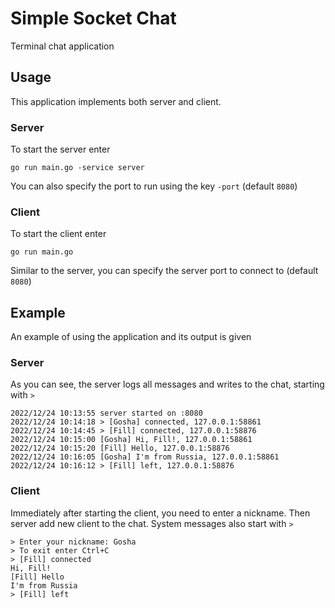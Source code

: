 # Simple Socket Chat

Terminal chat application 

## Usage

This application implements both server and client.

### Server

To start the server enter 
```shell
go run main.go -service server
```
You can also specify the port to run using the key `-port` (default `8080`)

### Client
To start the client enter
```shell
go run main.go
```
Similar to the server, you can specify the server port to connect to (default `8080`)

## Example

An example of using the application and its output is given

### Server
As you can see, the server logs all messages and writes to the chat, starting with `>`
```text
2022/12/24 10:13:55 server started on :8080
2022/12/24 10:14:18 > [Gosha] connected, 127.0.0.1:58861
2022/12/24 10:14:45 > [Fill] connected, 127.0.0.1:58876
2022/12/24 10:15:00 [Gosha] Hi, Fill!, 127.0.0.1:58861
2022/12/24 10:15:20 [Fill] Hello, 127.0.0.1:58876
2022/12/24 10:16:05 [Gosha] I'm from Russia, 127.0.0.1:58861
2022/12/24 10:16:12 > [Fill] left, 127.0.0.1:58876
```
### Client
Immediately after starting the client, you need to enter a nickname. Then server add new client to the chat. System messages also start with `>`

```text
> Enter your nickname: Gosha
> To exit enter Ctrl+C
> [Fill] connected
Hi, Fill!
[Fill] Hello
I'm from Russia 
> [Fill] left
```
